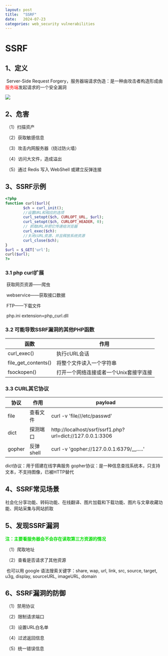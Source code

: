 ```yaml
---
layout: post
title:  "SSRF"
date:   2024-07-23
categories: web_security vulnerabilities
---
```


# SSRF

## 1、定义

​	Server-Side Request Forgery，服务器端请求伪造：是一种由攻击者构造形成由<font color="red">服务端</font>发起请求的一个安全漏洞

![](./images/SSRF.png)

## 2、危害

​		（1）扫描资产

​		（2）获取敏感信息

​		（3）攻击内网服务器（绕过防火墙）

​		（4）访问大文件，造成溢出

​		（5）通过 Redis 写入 WebShell 或建立反弹连接

## 3、SSRF示例

```php
<?php
function curl($url){
        $ch = curl_init();
        //设置URL和相应的选项
        curl_setopt($ch, CURLOPT_URL, $url);
        curl_setopt($ch, CURLOPT_HEADER, 0);
        // 抓取URL并把它传递给浏览器
        curl_exec($ch):
        //关闭cURL资源，并且释放系统资源
        curl_close($ch);
}
$url = $_GET['url'];
curl($url);
?>
```

 ### 3.1 php curl扩展

​		获取网页资源——爬虫

​		webservice——获取接口数据

​		FTP——下载文件 

​		php.ini extension=php_curl.dll

### 3.2 可能导致SSRF漏洞的其他PHP函数

| 函数                | 作用                                   |
| ------------------- | -------------------------------------- |
| curl_exec()         | 执行cURL会话                           |
| file_get_contents() | 将整个文件读入一个字符串               |
| fsockopen()         | 打开一个网络连接或者一个Unix套接字连接 |

### 3.3 CURL其它协议

| 协议   | 作用      | payload                                                   |
| ------ | --------- | --------------------------------------------------------- |
| file   | 查看文件  | curl -v 'file///etc/passwd'                               |
| dict   | 探测端口  | http://localhost/ssrf/ssrf1.php?url=dict://127.0.0.1:3306 |
| gopher | 反弹shell | curl -v 'gopher://127.0.0.1:6379/__.....'                 |

dict协议：用于搭建在线字典服务
gopher协议：是一种信息查找系统本，只支持文本，不支持图像，已被HTTP替代

## 4、SSRF常见场景

​		社会化分享功能、转码功能、在线翻译、图片加载和下载功能、图片与文章收藏功能、网站采集与网站抓取

## 5、发现SSRF漏洞

​		**<font color="honydew">注：主要看服务器会不会存在读取第三方资源的情况</font>**

​		（1）爬取地址

​		（2）查看是否请求了其他资源

​		也可以用 google 语法搜索关键字：share, wap, url, link, src, source, target, u3g, display, sourceURL, imageURL, domain

## 6、SSRF漏洞的防御

​		（1）禁用协议

​		（2）限制请求端口

​		（3）设置URL白名单

​		（4）过滤返回信息

​		（5）统一错误信息
